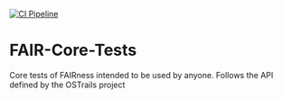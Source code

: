 [![CI Pipeline](https://github.com/wilkinsonlab/FAIR-Core-Tests/actions/workflows/.ci.yml/badge.svg)](https://github.com/wilkinsonlab/FAIR-Core-Tests/actions/workflows/.ci.yml)

# FAIR-Core-Tests
Core tests of FAIRness intended to be used by anyone.  Follows the API defined by the OSTrails project
